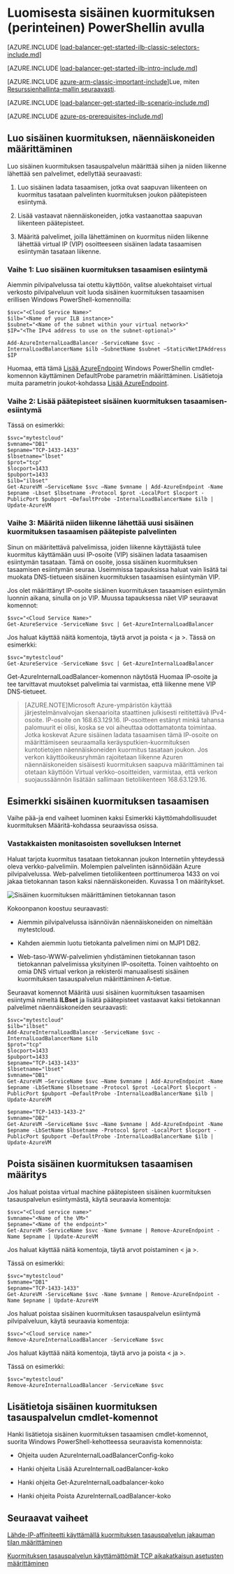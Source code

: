 <properties
   pageTitle="Luo PowerShellin perinteinen käyttöönoton mallin sisäinen kuormituksen | Microsoft Azure"
   description="Opettele luomaan PowerShellin perinteinen käyttöönoton mallin sisäinen kuormituksen"
   services="load-balancer"
   documentationCenter="na"
   authors="sdwheeler"
   manager="carmonm"
   editor=""
   tags="azure-service-management"
/>
<tags
   ms.service="load-balancer"
   ms.devlang="na"
   ms.topic="get-started-article"
   ms.tgt_pltfrm="na"
   ms.workload="infrastructure-services"
   ms.date="02/09/2016"
   ms.author="sewhee" />

# <a name="get-started-creating-an-internal-load-balancer-classic-using-powershell"></a>Luomisesta sisäinen kuormituksen (perinteinen) PowerShellin avulla

[AZURE.INCLUDE [load-balancer-get-started-ilb-classic-selectors-include.md](../../includes/load-balancer-get-started-ilb-classic-selectors-include.md)]

[AZURE.INCLUDE [load-balancer-get-started-ilb-intro-include.md](../../includes/load-balancer-get-started-ilb-intro-include.md)]

[AZURE.INCLUDE [azure-arm-classic-important-include](../../includes/learn-about-deployment-models-classic-include.md)]Lue, miten [Resurssienhallinta-mallin seuraavasti](load-balancer-get-started-ilb-arm-ps.md).

[AZURE.INCLUDE [load-balancer-get-started-ilb-scenario-include.md](../../includes/load-balancer-get-started-ilb-scenario-include.md)]


[AZURE.INCLUDE [azure-ps-prerequisites-include.md](../../includes/azure-ps-prerequisites-include.md)]


## <a name="create-an-internal-load-balancer-set-for-virtual-machines"></a>Luo sisäinen kuormituksen, näennäiskoneiden määrittäminen

Luo sisäinen kuormituksen tasauspalvelun määrittää siihen ja niiden liikenne lähettää sen palvelimet, edellyttää seuraavasti:

1. Luo sisäinen ladata tasaamisen, jotka ovat saapuvan liikenteen on kuormitus tasataan palvelinten kuormituksen joukon päätepisteen esiintymä.

1. Lisää vastaavat näennäiskoneiden, jotka vastaanottaa saapuvan liikenteen päätepisteet.

1. Määritä palvelimet, joilla lähettäminen on kuormitus niiden liikenne lähettää virtual IP (VIP) osoitteeseen sisäinen ladata tasaamisen esiintymän tasataan liikenne.


### <a name="step-1-create-an-internal-load-balancing-instance"></a>Vaihe 1: Luo sisäinen kuormituksen tasaamisen esiintymä

Aiemmin pilvipalvelussa tai otettu käyttöön, valitse aluekohtaiset virtual verkosto pilvipalveluun voit luoda sisäinen kuormituksen tasaamisen erillisen Windows PowerShell-komennoilla:

    $svc="<Cloud Service Name>"
    $ilb="<Name of your ILB instance>"
    $subnet="<Name of the subnet within your virtual network>"
    $IP="<The IPv4 address to use on the subnet-optional>"

    Add-AzureInternalLoadBalancer -ServiceName $svc -InternalLoadBalancerName $ilb –SubnetName $subnet –StaticVNetIPAddress $IP


Huomaa, että tämä [Lisää AzureEndpoint](https://msdn.microsoft.com/library/dn495300.aspx) Windows PowerShellin cmdlet-komennon käyttäminen DefaultProbe parametrin määrittäminen. Lisätietoja muita parametrin joukot-kohdassa [Lisää AzureEndpoint](https://msdn.microsoft.com/library/dn495300.aspx).

### <a name="step-2-add-endpoints-to-the-internal-load-balancing-instance"></a>Vaihe 2: Lisää päätepisteet sisäinen kuormituksen tasaamisen-esiintymä

Tässä on esimerkki:

    $svc="mytestcloud"
    $vmname="DB1"
    $epname="TCP-1433-1433"
    $lbsetname="lbset"
    $prot="tcp"
    $locport=1433
    $pubport=1433
    $ilb="ilbset"
    Get-AzureVM –ServiceName $svc –Name $vmname | Add-AzureEndpoint -Name $epname -Lbset $lbsetname -Protocol $prot -LocalPort $locport -PublicPort $pubport –DefaultProbe -InternalLoadBalancerName $ilb | Update-AzureVM


### <a name="step-3-configure-your-servers-to-send-their-traffic-to-the-new-internal-load-balancing-endpoint"></a>Vaihe 3: Määritä niiden liikenne lähettää uusi sisäinen kuormituksen tasaamisen päätepiste palvelinten

Sinun on määritettävä palvelimissa, joiden liikenne käyttäjästä tulee kuormitus käyttämään uusi IP-osoite (VIP) sisäinen ladata tasaamisen esiintymän tasataan. Tämä on osoite, jossa sisäinen kuormituksen tasaamisen esiintymän seuraa. Useimmissa tapauksissa haluat vain lisätä tai muokata DNS-tietueen sisäinen kuormituksen tasaamisen esiintymän VIP.

Jos olet määrittänyt IP-osoite sisäinen kuormituksen tasaamisen esiintymän luonnin aikana, sinulla on jo VIP. Muussa tapauksessa näet VIP seuraavat komennot:

    $svc="<Cloud Service Name>"
    Get-AzureService -ServiceName $svc | Get-AzureInternalLoadBalancer



Jos haluat käyttää näitä komentoja, täytä arvot ja poista < ja >. Tässä on esimerkki:

    $svc="mytestcloud"
    Get-AzureService -ServiceName $svc | Get-AzureInternalLoadBalancer


Get-AzureInternalLoadBalancer-komennon näytöstä Huomaa IP-osoite ja tee tarvittavat muutokset palvelimia tai varmistaa, että liikenne mene VIP DNS-tietueet.

>[AZURE.NOTE]Microsoft Azure-ympäristön käyttää järjestelmänvalvojan skenaarioita staattinen julkisesti reititettävä IPv4-osoite. IP-osoite on 168.63.129.16. IP-osoitteen estänyt minkä tahansa palomuurit ei olisi, koska se voi aiheuttaa odottamatonta toimintaa.
>Jotka koskevat Azure sisäinen ladata tasaamisen tämä IP-osoite on määrittämiseen seuraamalla keräysputkien-kuormituksen kuntotietojen näennäiskoneiden kuormitus tasataan joukon. Jos verkon käyttöoikeusryhmän rajoitetaan liikenne Azuren näennäiskoneiden sisäisesti kuormituksen saapuva määrittäminen tai otetaan käyttöön Virtual verkko-osoitteiden, varmistaa, että verkon suojaussäännön lisätään sallimaan tietoliikenteen 168.63.129.16.


## <a name="example-of-internal-load-balancing"></a>Esimerkki sisäinen kuormituksen tasaamisen

Vaihe pää-ja end vaiheet luominen kaksi Esimerkki käyttömahdollisuudet kuormituksen Määritä-kohdassa seuraavissa osissa.

### <a name="an-internet-facing-multi-tier-application"></a>Vastakkaisten monitasoisten sovelluksen Internet

Haluat tarjota kuormitus tasataan tietokannan joukon Internetiin yhteydessä oleva verkko-palvelimiin. Molempien palvelinten isännöidään Azure pilvipalvelussa. Web-palvelimen tietoliikenteen porttinumeroa 1433 on voi jakaa tietokannan tason kaksi näennäiskoneiden. Kuvassa 1 on määritykset.

![Sisäinen kuormituksen määrittäminen tietokannan tason](./media/load-balancer-internal-getstarted/IC736321.png)


Kokoonpanon koostuu seuraavasti:

- Aiemmin pilvipalvelussa isännöivän näennäiskoneiden on nimeltään mytestcloud.

- Kahden aiemmin luotu tietokanta palvelimen nimi on MJP1 DB2.

- Web-taso-WWW-palvelimien yhdistäminen tietokannan tason tietokannan palvelimissa yksityinen IP-osoitetta. Toinen vaihtoehto on omia DNS virtual verkon ja rekisteröi manuaalisesti sisäinen kuormituksen tasauspalvelun määrittäminen A-tietue.

Seuraavat komennot Määritä uusi sisäinen kuormituksen tasaamisen esiintymä nimeltä **ILBset** ja lisätä päätepisteet vastaavat kaksi tietokannan palvelimet näennäiskoneiden seuraavasti:

    $svc="mytestcloud"
    $ilb="ilbset"
    Add-AzureInternalLoadBalancer -ServiceName $svc -InternalLoadBalancerName $ilb
    $prot="tcp"
    $locport=1433
    $pubport=1433
    $epname="TCP-1433-1433"
    $lbsetname="lbset"
    $vmname="DB1"
    Get-AzureVM –ServiceName $svc –Name $vmname | Add-AzureEndpoint -Name $epname -LbSetName $lbsetname -Protocol $prot -LocalPort $locport -PublicPort $pubport –DefaultProbe -InternalLoadBalancerName $ilb | Update-AzureVM

    $epname="TCP-1433-1433-2"
    $vmname="DB2"
    Get-AzureVM –ServiceName $svc –Name $vmname | Add-AzureEndpoint -Name $epname -LbSetName $lbsetname -Protocol $prot -LocalPort $locport -PublicPort $pubport –DefaultProbe -InternalLoadBalancerName $ilb | Update-AzureVM


## <a name="remove-an-internal-load-balancing-configuration"></a>Poista sisäinen kuormituksen tasaamisen määritys

Jos haluat poistaa virtual machine päätepisteen sisäinen kuormituksen tasauspalvelun esiintymästä, käytä seuraavia komentoja:

    $svc="<Cloud service name>"
    $vmname="<Name of the VM>"
    $epname="<Name of the endpoint>"
    Get-AzureVM -ServiceName $svc -Name $vmname | Remove-AzureEndpoint -Name $epname | Update-AzureVM

Jos haluat käyttää näitä komentoja, täytä arvot poistaminen < ja >.

Tässä on esimerkki:

    $svc="mytestcloud"
    $vmname="DB1"
    $epname="TCP-1433-1433"
    Get-AzureVM -ServiceName $svc -Name $vmname | Remove-AzureEndpoint -Name $epname | Update-AzureVM

Jos haluat poistaa sisäinen kuormituksen tasauspalvelun esiintymä pilvipalveluun, käytä seuraavia komentoja:

    $svc="<Cloud service name>"
    Remove-AzureInternalLoadBalancer -ServiceName $svc

Jos haluat käyttää näitä komentoja, täytä arvo ja poista < ja >.

Tässä on esimerkki:

    $svc="mytestcloud"
    Remove-AzureInternalLoadBalancer -ServiceName $svc



## <a name="additional-information-about-internal-load-balancer-cmdlets"></a>Lisätietoja sisäinen kuormituksen tasauspalvelun cmdlet-komennot


Hanki lisätietoja sisäinen kuormituksen tasaamisen cmdlet-komennot, suorita Windows PowerShell-kehotteessa seuraavista komennoista:

- Ohjeita uuden AzureInternalLoadBalancerConfig-koko

- Hanki ohjeita Lisää AzureInternalLoadBalancer-koko

- Hanki ohjeita Get-AzureInternalLoadbalancer-koko

- Hanki ohjeita Poista AzureInternalLoadBalancer-koko

## <a name="next-steps"></a>Seuraavat vaiheet

[Lähde-IP-affiniteetti käyttämällä kuormituksen tasauspalvelun jakauman tilan määrittäminen](load-balancer-distribution-mode.md)

[Kuormituksen tasauspalvelun käyttämättömät TCP aikakatkaisun asetusten määrittäminen](load-balancer-tcp-idle-timeout.md)